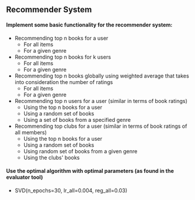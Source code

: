 ## Recommender System
#### Implement some basic functionality for the recommender system:
+ Recommending top n books for a user
  + For all items
  + For a given genre
+ Recommending top n books for k users
  + For all items
  + For a given genre
+ Recommending top n books globally using weighted average that takes into consideration the number of ratings
  + For all items
  + For a given genre
+ Recommending top n users for a user (similar in terms of book ratings)
  + Using the top n books for a user
  + Using a random set of books
  + Using a set of books from a specified genre
+ Recommending top clubs for a user (similar in terms of book ratings of all members)
  + Using the top n books for a user
  + Using a random set of books
  + Using random set of books from a given genre
  + Using the clubs' books

#### Use the optimal algorithm with optimal parameters (as found in the evaluator tool)
+ SVD(n_epochs=30, lr_all=0.004, reg_all=0.03)